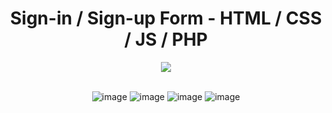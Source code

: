 <div align='center'>
  <h1>Sign-in / Sign-up Form  - HTML / CSS / JS / PHP</h1>
  <img src='https://img.shields.io/badge/fmfahath-white?logo=github&logoColor=black'/>
  <br><br>

![image](https://github.com/fmfahath/signup-form-php/assets/95971934/88c9ae96-e363-4eb1-b138-407ec0cbffc7)
![image](https://github.com/fmfahath/signup-form-php/assets/95971934/1dfdbf26-b807-4738-8aa7-4a16a46fa1ef)
 ![image](https://github.com/fmfahath/signup-form-php/assets/95971934/2528b013-0e21-4ce5-ad2a-2ea2e9ff8df2)
![image](https://github.com/fmfahath/signup-form-php/assets/95971934/342aa8d0-fea4-4704-9e66-35630f701b4c)



  
</div>
